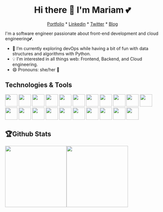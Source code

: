<h1 align="center"> Hi there 👋 I'm Mariam 💕 </h1>

<p align="center">
    <a href="https://mariamadedeji.com">Portfolio</a> *
    <a href="https://linkedin.com/in/adedeji-mariam">Linkedin</a> *
    <a href="https://twitter.com/Mariehposah">Twitter</a> *
    <a href="https://dev.to/mariehposa">Blog</a>
</p>

I'm a software engineer passionate about front-end development and cloud engineering💕.

- 🌱 I’m currently exploring devOps while having a bit of fun with data structures and algorithms with Python.
- :bulb: I'm interested in all things web: Frontend, Backend, and Cloud engineering.
- 😄 Pronouns: she/her :girl:

## Technologies & Tools
<code><img height="40" src="https://user-images.githubusercontent.com/33374159/90877362-d5863580-e39b-11ea-8a0f-046a2a1a06fa.png"></code>
<code><img height="40" src="https://user-images.githubusercontent.com/33374159/90876757-fbf7a100-e39a-11ea-9b7f-c51ef1e18a70.png"></code>
<code><img height="40" src="https://user-images.githubusercontent.com/33374159/90936736-b6b88b00-e3fd-11ea-8458-016d84bee829.png"></code>
<code><img height="40" src="https://user-images.githubusercontent.com/33374159/90936800-de0f5800-e3fd-11ea-922f-d8ba2ff96e93.jpg"></code>
<code><img height="40" src="https://user-images.githubusercontent.com/33374159/90936853-0008da80-e3fe-11ea-98b4-00161e8221aa.png"></code>
<code><img height="40" src="https://user-images.githubusercontent.com/33374159/90877446-fb133f00-e39b-11ea-94ae-828c3a4eb372.png"></code>
<code><img height="40" src="https://user-images.githubusercontent.com/33374159/90877523-1aaa6780-e39c-11ea-88b1-2a0046f8d735.png"></code>
<code><img height="40" src="https://user-images.githubusercontent.com/33374159/90937109-87564e00-e3fe-11ea-82bb-264bde89fefd.jpg"></code>
<code><img height="40" src="https://user-images.githubusercontent.com/33374159/90877572-301f9180-e39c-11ea-8bfb-271c23312166.png"></code>
<code><img height="40" src="https://user-images.githubusercontent.com/33374159/90936927-30507900-e3fe-11ea-99b3-1c4b9efdf3ca.png"></code>
<code><img height="40" src="https://user-images.githubusercontent.com/33374159/90877739-783eb400-e39c-11ea-91df-07ed45d7399e.png"></code>
<code><img height="40" src="https://user-images.githubusercontent.com/33374159/113490603-14986f80-94c3-11eb-87e7-c728816f5ca3.png"></code>
<code><img height="40" src="https://user-images.githubusercontent.com/33374159/90877898-b89e3200-e39c-11ea-87c8-0953d008e43e.png"></code>
<code><img height="40" src="https://user-images.githubusercontent.com/33374159/90877991-db304b00-e39c-11ea-8c30-21e4f92a78a5.png"></code>
<code><img height="40" src="https://user-images.githubusercontent.com/33374159/113490541-ab186100-94c2-11eb-8c40-a9f5a168d42d.jpg"></code>
<code><img height="40" src="https://user-images.githubusercontent.com/33374159/113490578-e31fa400-94c2-11eb-90ff-11177f49cd64.png"></code>
<code><img height="40" src="https://user-images.githubusercontent.com/33374159/113490586-fb8fbe80-94c2-11eb-81d8-1b5cfcd0a2c6.png"></code>
<code><img height="40" src="https://user-images.githubusercontent.com/33374159/113490622-3b56a600-94c3-11eb-9927-7b200ade776a.png"></code>
<code><img height="40" src="https://user-images.githubusercontent.com/33374159/113490643-5e815580-94c3-11eb-94d7-0abf450cdea7.jpg"></code>
<code><img height="40" src="https://user-images.githubusercontent.com/33374159/113490667-722cbc00-94c3-11eb-98e4-7afffef8789f.png"></code>
<code><img height="40" src="https://user-images.githubusercontent.com/33374159/113490729-f4b57b80-94c3-11eb-93d3-0db02f07b961.png"></code>

## :trophy:Github Stats
<div style="display: flex">
    <a href="https://github.com/mariehposa">
      <img src="https://github-readme-stats.vercel.app/api?username=mariehposa&count_private=true&show_icons=true&theme=tokyonight" height="200rem"/>
    </a>
    <a href="https://github.com/mariehposa"> 
      <img src="https://github-readme-stats.vercel.app/api/top-langs/?username=mariehposa&layout=compact&theme=tokyonight" height="200rem"/>
    </a>
</div>
